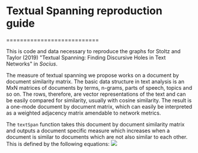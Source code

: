 # Textual Spanning reproduction guide
===========================

This is code and data necessary to reproduce the graphs for Stoltz and Taylor (2019) "Textual Spanning: Finding Discursive Holes in Text Networks" in _Socius_.

The measure of textual spanning we propose works on a document by document similarity matrix. The basic data structure in text analysis is an MxN matrices of documents by terms, n-grams, parts of speech, topics and so on. The rows, therefore, are vector representations of the text and can be easily compared for similarity, usually with cosine similarity. The result is a one-mode document by document matrix, which can easily be interpreted as a weighted adjacency matrix amendable to network metrics. 

The `textSpan` function takes this document by document similarity matrix and outputs a document specific measure which increases when a document is similar to documents which are not also similar to each other. This is defined by the following equations:
<img src="https://latex.codecogs.com/gif.latex?S_i%20%3D%20%5Csum_j%20%5Cleft%20%28%20p_%7Bij%7D%20&plus;%20%5Csum_q%20%5Cfrac%7Bp_%7Bqj%7D%7D%7Bp_%7Biq%7D%7D%20%5Cright%20%29%5E2"/>

